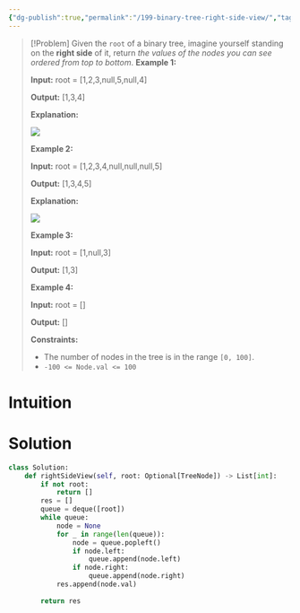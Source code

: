 ```yaml
---
{"dg-publish":true,"permalink":"/199-binary-tree-right-side-view/","tags":["tree","binaryTree","bfs"]}
---
```


>[!Problem]
>Given the `root` of a binary tree, imagine yourself standing on the **right side** of it, return _the values of the nodes you can see ordered from top to bottom_.
> **Example 1:**
> 
> **Input:** root = [1,2,3,null,5,null,4]
> 
> **Output:** [1,3,4]
> 
> **Explanation:**
> 
> ![](https://assets.leetcode.com/uploads/2024/11/24/tmpd5jn43fs-1.png)
> 
> **Example 2:**
> 
> **Input:** root = [1,2,3,4,null,null,null,5]
> 
> **Output:** [1,3,4,5]
> 
> **Explanation:**
> 
> ![](https://assets.leetcode.com/uploads/2024/11/24/tmpkpe40xeh-1.png)
> 
> **Example 3:**
> 
> **Input:** root = [1,null,3]
> 
> **Output:** [1,3]
> 
> **Example 4:**
> 
> **Input:** root = []
> 
> **Output:** []
> 
> **Constraints:**
> 
> - The number of nodes in the tree is in the range `[0, 100]`.
> - `-100 <= Node.val <= 100`

# Intuition

# Solution
```python
class Solution:
    def rightSideView(self, root: Optional[TreeNode]) -> List[int]:
        if not root:
            return []
        res = []
        queue = deque([root])
        while queue:
            node = None
            for _ in range(len(queue)):
                node = queue.popleft()
                if node.left:
                    queue.append(node.left)
                if node.right:
                    queue.append(node.right)
            res.append(node.val)
        
        return res
```